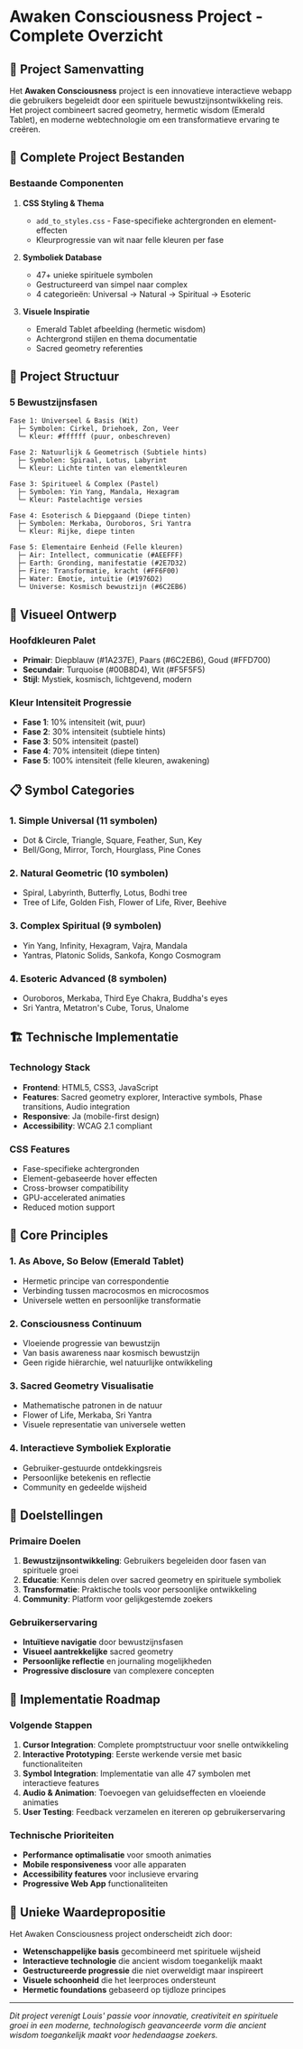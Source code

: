 # Awaken Consciousness Project - Complete Overzicht

## 🌟 Project Samenvatting

Het **Awaken Consciousness** project is een innovatieve interactieve webapp die gebruikers begeleidt door een spirituele bewustzijnsontwikkeling reis. Het project combineert sacred geometry, hermetic wisdom (Emerald Tablet), en moderne webtechnologie om een transformatieve ervaring te creëren.

## 📁 Complete Project Bestanden

### Bestaande Componenten
1. **CSS Styling & Thema**
   - `add_to_styles.css` - Fase-specifieke achtergronden en element-effecten
   - Kleurprogressie van wit naar felle kleuren per fase

2. **Symboliek Database**
   - 47+ unieke spirituele symbolen
   - Gestructureerd van simpel naar complex
   - 4 categorieën: Universal → Natural → Spiritual → Esoteric

3. **Visuele Inspiratie**
   - Emerald Tablet afbeelding (hermetic wisdom)
   - Achtergrond stijlen en thema documentatie
   - Sacred geometry referenties

## 🔮 Project Structuur

### 5 Bewustzijnsfasen
```
Fase 1: Universeel & Basis (Wit)
  ├─ Symbolen: Cirkel, Driehoek, Zon, Veer
  └─ Kleur: #ffffff (puur, onbeschreven)

Fase 2: Natuurlijk & Geometrisch (Subtiele hints)
  ├─ Symbolen: Spiraal, Lotus, Labyrint
  └─ Kleur: Lichte tinten van elementkleuren

Fase 3: Spiritueel & Complex (Pastel)
  ├─ Symbolen: Yin Yang, Mandala, Hexagram
  └─ Kleur: Pastelachtige versies

Fase 4: Esoterisch & Diepgaand (Diepe tinten)
  ├─ Symbolen: Merkaba, Ouroboros, Sri Yantra
  └─ Kleur: Rijke, diepe tinten

Fase 5: Elementaire Eenheid (Felle kleuren)
  ├─ Air: Intellect, communicatie (#AEEFFF)
  ├─ Earth: Gronding, manifestatie (#2E7D32)
  ├─ Fire: Transformatie, kracht (#FF6F00)
  ├─ Water: Emotie, intuïtie (#1976D2)
  └─ Universe: Kosmisch bewustzijn (#6C2EB6)
```

## 🎨 Visueel Ontwerp

### Hoofdkleuren Palet
- **Primair**: Diepblauw (#1A237E), Paars (#6C2EB6), Goud (#FFD700)
- **Secundair**: Turquoise (#00B8D4), Wit (#F5F5F5)
- **Stijl**: Mystiek, kosmisch, lichtgevend, modern

### Kleur Intensiteit Progressie
- **Fase 1**: 10% intensiteit (wit, puur)
- **Fase 2**: 30% intensiteit (subtiele hints)
- **Fase 3**: 50% intensiteit (pastel)
- **Fase 4**: 70% intensiteit (diepe tinten)
- **Fase 5**: 100% intensiteit (felle kleuren, awakening)

## 📋 Symbol Categories

### 1. Simple Universal (11 symbolen)
- Dot & Circle, Triangle, Square, Feather, Sun, Key
- Bell/Gong, Mirror, Torch, Hourglass, Pine Cones

### 2. Natural Geometric (10 symbolen)
- Spiral, Labyrinth, Butterfly, Lotus, Bodhi tree
- Tree of Life, Golden Fish, Flower of Life, River, Beehive

### 3. Complex Spiritual (9 symbolen)
- Yin Yang, Infinity, Hexagram, Vajra, Mandala
- Yantras, Platonic Solids, Sankofa, Kongo Cosmogram

### 4. Esoteric Advanced (8 symbolen)
- Ouroboros, Merkaba, Third Eye Chakra, Buddha's eyes
- Sri Yantra, Metatron's Cube, Torus, Unalome

## 🏗️ Technische Implementatie

### Technology Stack
- **Frontend**: HTML5, CSS3, JavaScript
- **Features**: Sacred geometry explorer, Interactive symbols, Phase transitions, Audio integration
- **Responsive**: Ja (mobile-first design)
- **Accessibility**: WCAG 2.1 compliant

### CSS Features
- Fase-specifieke achtergronden
- Element-gebaseerde hover effecten
- Cross-browser compatibility
- GPU-accelerated animaties
- Reduced motion support

## 🌌 Core Principles

### 1. As Above, So Below (Emerald Tablet)
- Hermetic principe van correspondentie
- Verbinding tussen macrocosmos en microcosmos
- Universele wetten en persoonlijke transformatie

### 2. Consciousness Continuum
- Vloeiende progressie van bewustzijn
- Van basis awareness naar kosmisch bewustzijn
- Geen rigide hiërarchie, wel natuurlijke ontwikkeling

### 3. Sacred Geometry Visualisatie
- Mathematische patronen in de natuur
- Flower of Life, Merkaba, Sri Yantra
- Visuele representatie van universele wetten

### 4. Interactieve Symboliek Exploratie
- Gebruiker-gestuurde ontdekkingsreis
- Persoonlijke betekenis en reflectie
- Community en gedeelde wijsheid

## 🎯 Doelstellingen

### Primaire Doelen
1. **Bewustzijnsontwikkeling**: Gebruikers begeleiden door fasen van spirituele groei
2. **Educatie**: Kennis delen over sacred geometry en spirituele symboliek
3. **Transformatie**: Praktische tools voor persoonlijke ontwikkeling
4. **Community**: Platform voor gelijkgestemde zoekers

### Gebruikerservaring
- **Intuïtieve navigatie** door bewustzijnsfasen
- **Visueel aantrekkelijke** sacred geometry
- **Persoonlijke reflectie** en journaling mogelijkheden
- **Progressive disclosure** van complexere concepten

## 🚀 Implementatie Roadmap

### Volgende Stappen
1. **Cursor Integration**: Complete promptstructuur voor snelle ontwikkeling
2. **Interactive Prototyping**: Eerste werkende versie met basic functionaliteiten
3. **Symbol Integration**: Implementatie van alle 47 symbolen met interactieve features
4. **Audio & Animation**: Toevoegen van geluidseffecten en vloeiende animaties
5. **User Testing**: Feedback verzamelen en itereren op gebruikerservaring

### Technische Prioriteiten
- **Performance optimalisatie** voor smooth animaties
- **Mobile responsiveness** voor alle apparaten
- **Accessibility features** voor inclusieve ervaring
- **Progressive Web App** functionaliteiten

## 💎 Unieke Waardepropositie

Het Awaken Consciousness project onderscheidt zich door:

- **Wetenschappelijke basis** gecombineerd met spirituele wijsheid
- **Interactieve technologie** die ancient wisdom toegankelijk maakt
- **Gestructureerde progressie** die niet overweldigt maar inspireert
- **Visuele schoonheid** die het leerproces ondersteunt
- **Hermetic foundations** gebaseerd op tijdloze principes

---

*Dit project verenigt Louis' passie voor innovatie, creativiteit en spirituele groei in een moderne, technologisch geavanceerde vorm die ancient wisdom toegankelijk maakt voor hedendaagse zoekers.*
